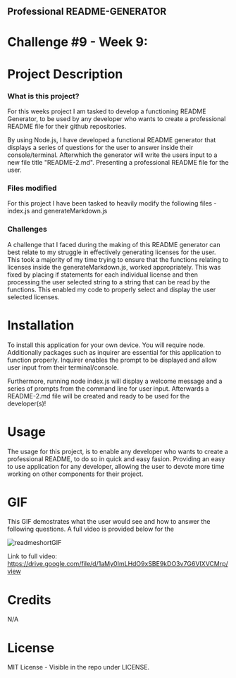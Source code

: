 ## Professional README-GENERATOR
# Challenge #9 - Week 9:

# Project Description
### What is this project?
For this weeks project I am tasked to develop a functioning README Generator, to be used by any developer who wants to create a professional README file for their github repositories. 

By using Node.js, I have developed a functional README generator that displays a series of questions for the user to answer inside their console/terminal. Afterwhich the generator will write the users input to a new file title "README-2.md". Presenting a professional README file for the user. 

### Files modified
For this project I have been tasked to heavily modify the following files - index.js and generateMarkdown.js

### Challenges
A challenge that I faced during the making of this README generator can best relate to my struggle in effectively generating licenses for the user. This took a majority of my time trying to ensure that the functions relating to licenses inside the generateMarkdown.js, worked appropriately. This was fixed by placing if statements for each individual license and then processing the user selected string to a string that can be read by the functions. This enabled my code to properly select and display the user selected licenses. 

# Installation
To install this application for your own device. You will require node. Additionally packages such as inquirer are essential for this application to function properly. Inquirer enables the prompt to be displayed and allow user input from their terminal/console. 

Furthermore, running node index.js will display a welcome message and a series of prompts from the command line for user input. Afterwards a README-2.md file will be created and ready to be used for the developer(s)!

# Usage
The usage for this project, is to enable any developer who wants to create a professional README, to do so in quick and easy fasion. Providing an easy to use application for any developer, allowing the user to devote more time working on other components for their project.

# GIF
This GIF demostrates what the user would see and how to answer the following questions. A full video is provided below for the 

![readmeshortGIF](https://user-images.githubusercontent.com/114898970/213962100-dd402c75-0c0c-4894-a1d0-7c45622ad18f.gif)

Link to full video: https://drive.google.com/file/d/1aMy0ImLHdO9xSBE9kDO3v7G6VIXVCMrp/view

# Credits
N/A

# License
MIT License - Visible in the repo under LICENSE.


